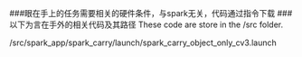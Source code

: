 ###眼在手上的任务需要相关的硬件条件，与spark无关，代码通过指令下载
###以下为言在手外的相关代码及其路径
These code are store in the /src folder.

/src/spark_app/spark_carry/launch/spark_carry_object_only_cv3.launch

